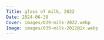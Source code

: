 ```yaml
---
Title: glass of milk, 2022
Date: 2024-06-30
Cover: images/039-milk-2022.webp
Image: images/039-milk-2022@2x.webp
---
```

